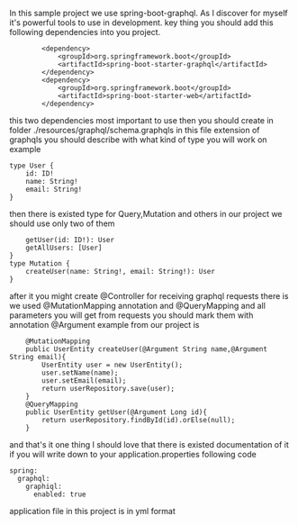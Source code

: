 In this sample project we use spring-boot-graphql.
As I discover for myself it's powerful tools to use in development.
key thing you should add this following dependencies into you project.
```
        <dependency>
            <groupId>org.springframework.boot</groupId>
            <artifactId>spring-boot-starter-graphql</artifactId>
        </dependency>
        <dependency>
            <groupId>org.springframework.boot</groupId>
            <artifactId>spring-boot-starter-web</artifactId>
        </dependency>
```
this two dependencies most important to use then you should create in folder ./resources/graphql/schema.graphqls
in this file extension of graphqls you should describe with what kind of type you will work on example
```
type User {
    id: ID!
    name: String!
    email: String!
}
```
then there is existed type for Query,Mutation and others in our project we should use only two of them
``` type Query {
    getUser(id: ID!): User
    getAllUsers: [User]
}
type Mutation {
    createUser(name: String!, email: String!): User
}
```
after it you might create @Controller for receiving graphql requests there is we used @MutationMapping annotation and @QueryMapping
and all parameters you will get from requests you should mark them with annotation @Argument 
example from our project is 
```
    @MutationMapping
    public UserEntity createUser(@Argument String name,@Argument String email){
        UserEntity user = new UserEntity();
        user.setName(name);
        user.setEmail(email);
        return userRepository.save(user);
    }
    @QueryMapping
    public UserEntity getUser(@Argument Long id){
        return userRepository.findById(id).orElse(null);
    }
```
and that's it one thing I should love that there is existed documentation of it if you will write down to your application.properties 
following code 
```
spring:
  graphql:
    graphiql:
      enabled: true
```
application file in this project is in yml format     


        
